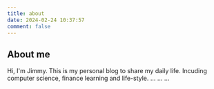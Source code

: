 ```yaml
---
title: about
date: 2024-02-24 10:37:57
comment: false
---
```


## About me

Hi, I'm Jimmy. This is my personal blog to share my daily life. Incuding computer science, finance learning and life-style.
...
...
...